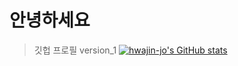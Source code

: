 # 안녕하세요 
> 깃헙 프로필 version_1
[![hwajin-jo's GitHub stats](https://github-readme-stats.vercel.app/api?username=hwajin-jo)](https://github.com/anuraghazra/github-readme-stats)